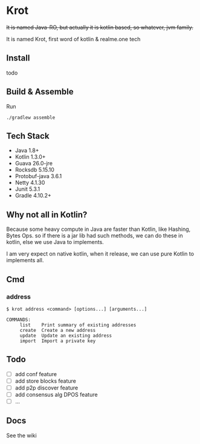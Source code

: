# Krot


~~It is named Java-RO, but actually it is kotlin based, so whatever, jvm family.~~

It is named Krot, first word of kotlin & realme.one tech

## Install

todo

## Build & Assemble

Run 
```shell
./gradlew assemble
```

## Tech Stack
* Java 1.8+
* Kotlin 1.3.0+
* Guava 26.0-jre
* Rocksdb 5.15.10
* Protobuf-java 3.6.1
* Netty 4.1.30
* Junit 5.3.1
* Gradle 4.10.2+

## Why not all in Kotlin?
Because some heavy compute in Java are faster than Kotlin, like Hashing, Bytes Ops.
so if there is a jar lib had such methods, we can do these in kotlin, else we use Java to implements.

I am very expect on native kotlin, when it release, we can use pure Kotlin to implements all.

## Cmd

### address
```shell
$ krot address <command> [options...] [arguments...]
```
```shell
COMMANDS:
     list    Print summary of existing addresses
     create  Create a new address
     update  Update an existing address
     import  Import a private key
```
## Todo
* [ ] add conf feature
* [ ] add store blocks feature
* [ ] add p2p discover feature
* [ ] add consensus alg DPOS feature 
* [ ] ...

## Docs

See the wiki